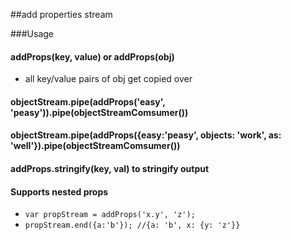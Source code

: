 ##add properties stream

###Usage

#### addProps(key, value) or addProps(obj)
  - all key/value pairs of obj get copied over
#### objectStream.pipe(addProps('easy', 'peasy')).pipe(objectStreamComsumer())
#### objectStream.pipe(addProps({easy:'peasy', objects: 'work', as: 'well'}).pipe(objectStreamComsumer())

#### addProps.stringify(key, val) to stringify output
#### Supports nested props
  - `var propStream = addProps('x.y', 'z');`
  - `propStream.end({a:'b'}); //{a: 'b', x: {y: 'z'}}`
